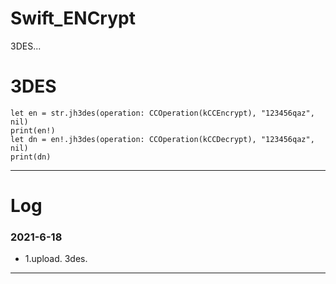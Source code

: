# Swift_ENCrypt
3DES...

# 3DES
```
let en = str.jh3des(operation: CCOperation(kCCEncrypt), "123456qaz", nil)
print(en!)
let dn = en!.jh3des(operation: CCOperation(kCCDecrypt), "123456qaz", nil)
print(dn)
```

---

# Log

### 2021-6-18
- 1.upload. 3des.

---
